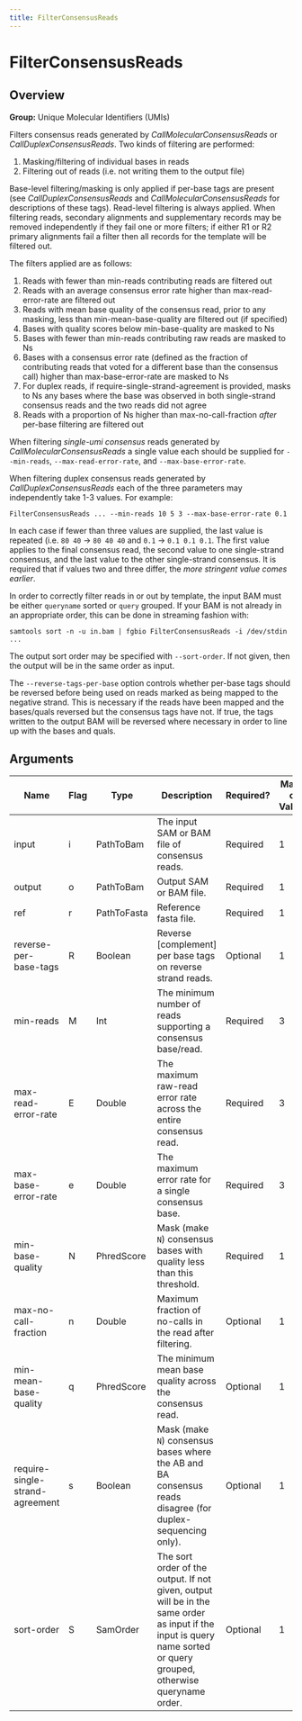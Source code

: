 ```yaml
---
title: FilterConsensusReads
---
```


# FilterConsensusReads

## Overview
**Group:** Unique Molecular Identifiers (UMIs)

Filters consensus reads generated by _CallMolecularConsensusReads_ or _CallDuplexConsensusReads_.
Two kinds of filtering are performed:

  1. Masking/filtering of individual bases in reads
  2. Filtering out of reads (i.e. not writing them to the output file)

Base-level filtering/masking is only applied if per-base tags are present (see _CallDuplexConsensusReads_ and
_CallMolecularConsensusReads_ for descriptions of these tags). Read-level filtering is always applied.  When
filtering reads, secondary alignments and supplementary records may be removed independently if they fail
one or more filters; if either R1 or R2 primary alignments fail a filter then all records for the template
will be filtered out.

The filters applied are as follows:

  1. Reads with fewer than min-reads contributing reads are filtered out
  2. Reads with an average consensus error rate higher than max-read-error-rate are filtered out
  3. Reads with mean base quality of the consensus read, prior to any masking, less than min-mean-base-quality
     are filtered out (if specified)
  4. Bases with quality scores below min-base-quality are masked to Ns
  5. Bases with fewer than min-reads contributing raw reads are masked to Ns
  6. Bases with a consensus error rate (defined as the fraction of contributing reads that voted for a different
     base than the consensus call) higher than max-base-error-rate are masked to Ns
  7. For duplex reads, if require-single-strand-agreement is provided, masks to Ns any bases where the base was
     observed in both single-strand consensus reads and the two reads did not agree
  8. Reads with a proportion of Ns higher than max-no-call-fraction *after* per-base filtering are filtered out

When filtering _single-umi consensus_ reads generated by _CallMolecularConsensusReads_ a single value each
should be supplied for `--min-reads`, `--max-read-error-rate`, and `--max-base-error-rate`.

When filtering duplex consensus reads generated by _CallDuplexConsensusReads_ each of the three parameters
may independently take 1-3 values. For example:

```
FilterConsensusReads ... --min-reads 10 5 3 --max-base-error-rate 0.1
```

In each case if fewer than three values are supplied, the last value is repeated (i.e. `80 40` -> `80 40 40`
and `0.1` -> `0.1 0.1 0.1`.  The first value applies to the final consensus read, the second value to one
single-strand consensus, and the last value to the other single-strand consensus. It is required that if
values two and three differ, the _more stringent value comes earlier_.

In order to correctly filter reads in or out by template, the input BAM must be either `queryname` sorted or
`query` grouped.  If your BAM is not already in an appropriate order, this can be done in streaming fashion with:

```
samtools sort -n -u in.bam | fgbio FilterConsensusReads -i /dev/stdin ...
```

The output sort order may be specified with `--sort-order`.  If not given, then the output will be in the same
order as input.

The `--reverse-tags-per-base` option controls whether per-base tags should be reversed before being used on reads
marked as being mapped to the negative strand.  This is necessary if the reads have been mapped and the
bases/quals reversed but the consensus tags have not.  If true, the tags written to the output BAM will be
reversed where necessary in order to line up with the bases and quals.

## Arguments

|Name|Flag|Type|Description|Required?|Max # of Values|Default Value(s)|
|----|----|----|-----------|---------|---------------|----------------|
|input|i|PathToBam|The input SAM or BAM file of consensus reads.|Required|1||
|output|o|PathToBam|Output SAM or BAM file.|Required|1||
|ref|r|PathToFasta|Reference fasta file.|Required|1||
|reverse-per-base-tags|R|Boolean|Reverse [complement] per base tags on reverse strand reads.|Optional|1|false|
|min-reads|M|Int|The minimum number of reads supporting a consensus base/read.|Required|3||
|max-read-error-rate|E|Double|The maximum raw-read error rate across the entire consensus read.|Required|3|0.025|
|max-base-error-rate|e|Double|The maximum error rate for a single consensus base.|Required|3|0.1|
|min-base-quality|N|PhredScore|Mask (make `N`) consensus bases with quality less than this threshold.|Required|1||
|max-no-call-fraction|n|Double|Maximum fraction of no-calls in the read after filtering.|Optional|1|0.2|
|min-mean-base-quality|q|PhredScore|The minimum mean base quality across the consensus read.|Optional|1||
|require-single-strand-agreement|s|Boolean|Mask (make `N`) consensus bases where the AB and BA consensus reads disagree (for duplex-sequencing only).|Optional|1|false|
|sort-order|S|SamOrder|The sort order of the output. If not given, output will be in the same order as input if the input is query name sorted or query grouped, otherwise queryname order.|Optional|1||

